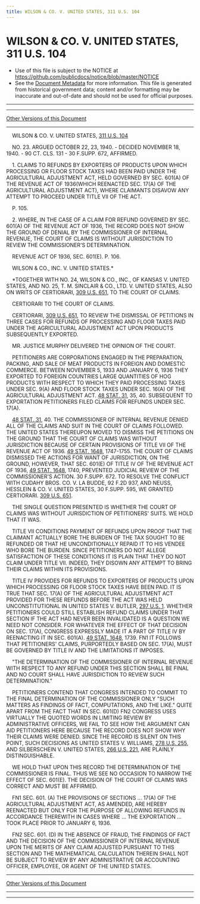 ```yaml
---
title: WILSON & CO. V. UNITED STATES, 311 U.S. 104
---
```


# WILSON & CO. V. UNITED STATES, 311 U.S. 104

* Use of this file is subject to the NOTICE at https://github.com/publicdocs/notice/blob/master/NOTICE
* See the [Document Metadata](../../../index.md) for more information.
  This file is generated from historical government data; content and/or formatting may be inaccurate and out-of-date and should not be used for official purposes.

----------
----------

[Other Versions of this Document](https://publicdocs.github.io/go/links?ns=uslm-x&ref=%2Fus%2Fcourts%2Fscotus%2FusReporter%2F311%2F104)

----------

    WILSON & CO. V. UNITED STATES, [311 U.S. 104][/us/courts/scotus/usReporter/311/104]

    NO. 23.  ARGUED OCTOBER 22, 23, 1940.  - DECIDED NOVEMBER 18, 1940.  - 90 CT. CLS. 131 - 30 F.SUPP.  672, AFFIRMED.

    1.  CLAIMS TO REFUNDS BY EXPORTERS OF PRODUCTS UPON WHICH PROCESSING OR FLOOR STOCK TAXES HAD BEEN PAID UNDER THE AGRICULTURAL ADJUSTMENT ACT, HELD GOVERNED BY SEC. 601(A) OF THE REVENUE ACT OF 1936(WHICH REENACTED SEC. 17(A) OF THE AGRICULTURAL ADJUSTMENT ACT), WHERE CLAIMANTS DISAVOW ANY ATTEMPT TO PROCEED UNDER TITLE VII OF THE ACT.

    P. 105.

    2.  WHERE, IN THE CASE OF A CLAIM FOR REFUND GOVERNED BY SEC. 601(A) OF THE REVENUE ACT OF 1936, THE RECORD DOES NOT SHOW THE GROUND OF DENIAL BY THE COMMISSIONER OF INTERNAL REVENUE, THE COURT OF CLAIMS IS WITHOUT JURISDICTION TO REVIEW THE COMMISSIONER'S DETERMINATION.

    REVENUE ACT OF 1936, SEC. 601(E).  P. 106.

    WILSON & CO., INC. V. UNITED STATES.\*

    \*TOGETHER WITH NO. 24, WILSON & CO., INC., OF KANSAS V. UNITED STATES, AND NO. 25, T. M. SINCLAIR & CO., LTD. V. UNITED STATES, ALSO ON WRITS OF CERTIORARI, [309 U.S. 651][/us/courts/scotus/usReporter/309/651], TO THE COURT OF CLAIMS.

    CERTIORARI TO THE COURT OF CLAIMS.

    CERTIORARI, [309 U.S. 651][/us/courts/scotus/usReporter/309/651], TO REVIEW THE DISMISSAL OF PETITIONS IN THREE CASES FOR REFUNDS OF PROCESSING AND FLOOR TAXES PAID UNDER THE AGRICULTURAL ADJUSTMENT ACT UPON PRODUCTS SUBSEQUENTLY EXPORTED.

    MR. JUSTICE MURPHY DELIVERED THE OPINION OF THE COURT.

    PETITIONERS ARE CORPORATIONS ENGAGED IN THE PREPARATION, PACKING, AND SALE OF MEAT PRODUCTS IN FOREIGN AND DOMESTIC COMMERCE.  BETWEEN NOVEMBER 5, 1933 AND JANUARY 6, 1936 THEY EXPORTED TO FOREIGN COUNTRIES LARGE QUANTITIES OF HOG PRODUCTS WITH RESPECT TO WHICH THEY PAID PROCESSING TAXES UNDER SEC. 9(A) AND FLOOR STOCK TAXES UNDER SEC. 16(A) OF THE AGRICULTURAL ADJUSTMENT ACT.  [48 STAT. 31][/us/stat/48/31], 35, 40.  SUBSEQUENT TO EXPORTATION PETITIONERS FILED CLAIMS FOR REFUNDS UNDER SEC. 17(A).

    [48 STAT. 31][/us/stat/48/31], 40.  THE COMMISSIONER OF INTERNAL REVENUE DENIED ALL OF THE CLAIMS AND SUIT IN THE COURT OF CLAIMS FOLLOWED.  THE UNITED STATES THEREUPON MOVED TO DISMISS THE PETITIONS ON THE GROUND THAT THE COURT OF CLAIMS WAS WITHOUT JURISDICTION BECAUSE OF CERTAIN PROVISIONS OF TITLE VII OF THE REVENUE ACT OF 1936.  [49 STAT. 1648][/us/stat/49/1648], 1747-1755.  THE COURT OF CLAIMS DISMISSED THE ACTIONS FOR WANT OF JURISDICTION, ON THE GROUND, HOWEVER, THAT SEC. 601(E) OF TITLE IV OF THE REVENUE ACT OF 1936, [49 STAT. 1648][/us/stat/49/1648], 1740, PREVENTED JUDICIAL REVIEW OF THE COMMISSIONER'S ACTION.  30 F.SUPP.  672.  TO RESOLVE THE CONFLICT WITH CUDAHY BROS. CO. V. LA BUDDE, 92 F.2D 937, AND NEUSS, HESSLEIN & CO. V. UNITED STATES, 30 F.SUPP.  595, WE GRANTED CERTIORARI.  [309 U.S. 651][/us/courts/scotus/usReporter/309/651].

    THE SINGLE QUESTION PRESENTED IS WHETHER THE COURT OF CLAIMS WAS WITHOUT JURISDICTION OF PETITIONERS' SUITS.  WE HOLD THAT IT WAS.

    TITLE VII CONDITIONS PAYMENT OF REFUNDS UPON PROOF THAT THE CLAIMANT ACTUALLY BORE THE BURDEN OF THE TAX SOUGHT TO BE REFUNDED OR THAT HE UNCONDITIONALLY REPAID IT TO HIS VENDEE WHO BORE THE BURDEN.  SINCE PETITIONERS DO NOT ALLEGE SATISFACTION OF THESE CONDITIONS IT IS PLAIN THAT THEY DO NOT CLAIM UNDER TITLE VII.  INDEED, THEY DISOWN ANY ATTEMPT TO BRING THEIR CLAIMS WITHIN ITS PROVISIONS.

    TITLE IV PROVIDES FOR REFUNDS TO EXPORTERS OF PRODUCTS UPON WHICH PROCESSING OR FLOOR STOCK TAXES HAVE BEEN PAID.  IT IS TRUE THAT SEC. 17(A) OF THE AGRICULTURAL ADJUSTMENT ACT PROVIDED FOR THESE REFUNDS BEFORE THE ACT WAS HELD UNCONSTITUTIONAL IN UNITED STATES V. BUTLER, [297 U.S. 1][/us/courts/scotus/usReporter/297/1].  WHETHER PETITIONERS COULD STILL ESTABLISH REFUND CLAIMS UNDER THAT SECTION IF THE ACT HAD NEVER BEEN INVALIDATED IS A QUESTION WE NEED NOT CONSIDER.  FOR WHATEVER THE EFFECT OF THAT DECISION ON SEC. 17(A), CONGRESS EXPRESSLY MADE IT A PART OF TITLE IV BY REENACTING IT IN SEC. 601(A).  [49 STAT. 1648][/us/stat/49/1648], 1739.  FN1  IT FOLLOWS THAT PETITIONERS' CLAIMS, PURPORTEDLY BASED ON SEC. 17(A), MUST BE GOVERNED BY TITLE IV AND THE LIMITATIONS IT IMPOSES.

    "THE DETERMINATION OF THE COMMISSIONER OF INTERNAL REVENUE WITH RESPECT TO ANY REFUND UNDER THIS SECTION SHALL BE FINAL AND NO COURT SHALL HAVE JURISDICTION TO REVIEW SUCH DETERMINATION."

    PETITIONERS CONTEND THAT CONGRESS INTENDED TO COMMIT TO THE FINAL DETERMINATION OF THE COMMISSIONER ONLY "SUCH MATTERS AS FINDINGS OF FACT, COMPUTATIONS, AND THE LIKE."  QUITE APART FROM THE FACT THAT IN SEC. 601(D)  FN2  CONGRESS USES VIRTUALLY THE QUOTED WORDS IN LIMITING REVIEW BY ADMINISTRATIVE OFFICERS, WE FAIL TO SEE HOW THE ARGUMENT CAN AID PETITIONERS HERE BECAUSE THE RECORD DOES NOT SHOW WHY THEIR CLAIMS WERE DENIED.  SINCE THE RECORD IS SILENT ON THIS POINT, SUCH DECISIONS AS UNITED STATES V. WILLIAMS, [278 U.S. 255][/us/courts/scotus/usReporter/278/255], AND SILBERSCHEIN V. UNITED STATES, [266 U.S. 221][/us/courts/scotus/usReporter/266/221], ARE PLAINLY DISTINGUISHABLE.

    WE HOLD THAT UPON THIS RECORD THE DETERMINATION OF THE COMMISSIONER IS FINAL.  THUS WE SEE NO OCCASION TO NARROW THE EFFECT OF SEC. 601(E).  THE DECISION OF THE COURT OF CLAIMS WAS CORRECT AND MUST BE AFFIRMED.

    FN1  SEC. 601.  (A)  THE PROVISIONS OF SECTIONS  ...  17(A) OF THE AGRICULTURAL ADJUSTMENT ACT, AS AMENDED, ARE HEREBY REENACTED BUT ONLY FOR THE PURPOSE OF ALLOWING REFUNDS IN ACCORDANCE THEREWITH IN CASES WHERE  ...  THE EXPORTATION  ...  TOOK PLACE PRIOR TO JANUARY 6, 1936.

    FN2  SEC. 601.  (D)  IN THE ABSENCE OF FRAUD, THE FINDINGS OF FACT AND THE DECISION OF THE COMMISSIONER OF INTERNAL REVENUE UPON THE MERITS OF ANY CLAIM ADJUSTED PURSUANT TO THIS SECTION AND THE MATHEMATICAL CALCULATION THEREIN SHALL NOT BE SUBJECT TO REVIEW BY ANY ADMINISTRATIVE OR ACCOUNTING OFFICER, EMPLOYEE, OR AGENT OF THE UNITED STATES.

----------

[Other Versions of this Document](https://publicdocs.github.io/go/links?ns=uslm-x&ref=%2Fus%2Fcourts%2Fscotus%2FusReporter%2F311%2F104)

----------
----------

[/us/courts/scotus/usReporter/311/104]: https://publicdocs.github.io/go/links?ns=uslm-x&ref=%2Fus%2Fcourts%2Fscotus%2FusReporter%2F311%2F104
[/us/courts/scotus/usReporter/309/651]: https://publicdocs.github.io/go/links?ns=uslm-x&ref=%2Fus%2Fcourts%2Fscotus%2FusReporter%2F309%2F651
[/us/courts/scotus/usReporter/309/651]: https://publicdocs.github.io/go/links?ns=uslm-x&ref=%2Fus%2Fcourts%2Fscotus%2FusReporter%2F309%2F651
[/us/stat/48/31]: https://publicdocs.github.io/go/links?ns=uslm&ref=%2Fus%2Fstat%2F48%2F31
[/us/stat/48/31]: https://publicdocs.github.io/go/links?ns=uslm&ref=%2Fus%2Fstat%2F48%2F31
[/us/stat/49/1648]: https://publicdocs.github.io/go/links?ns=uslm&ref=%2Fus%2Fstat%2F49%2F1648
[/us/stat/49/1648]: https://publicdocs.github.io/go/links?ns=uslm&ref=%2Fus%2Fstat%2F49%2F1648
[/us/courts/scotus/usReporter/309/651]: https://publicdocs.github.io/go/links?ns=uslm-x&ref=%2Fus%2Fcourts%2Fscotus%2FusReporter%2F309%2F651
[/us/courts/scotus/usReporter/297/1]: https://publicdocs.github.io/go/links?ns=uslm-x&ref=%2Fus%2Fcourts%2Fscotus%2FusReporter%2F297%2F1
[/us/stat/49/1648]: https://publicdocs.github.io/go/links?ns=uslm&ref=%2Fus%2Fstat%2F49%2F1648
[/us/courts/scotus/usReporter/278/255]: https://publicdocs.github.io/go/links?ns=uslm-x&ref=%2Fus%2Fcourts%2Fscotus%2FusReporter%2F278%2F255
[/us/courts/scotus/usReporter/266/221]: https://publicdocs.github.io/go/links?ns=uslm-x&ref=%2Fus%2Fcourts%2Fscotus%2FusReporter%2F266%2F221



